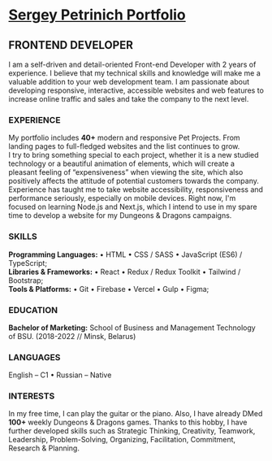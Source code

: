 <h1><a href="https://petrinich-sergey.web.app">Sergey Petrinich Portfolio</a></h1>

<h2>FRONTEND DEVELOPER</h2>
I am a self-driven and detail-oriented Front-end Developer with 2 years of experience. I believe that my technical skills and knowledge will make me a valuable addition to your web development team. I am passionate about developing responsive, interactive, accessible websites and web features to increase online traffic and sales and take the company to the next level.

<h3>EXPERIENCE</h3>
My portfolio includes <strong>40+</strong> modern and responsive Pet Projects. From landing pages to full-fledged websites and the list continues to grow.
<br>
I try to bring something special to each project, whether it is a new studied technology or a beautiful animation of elements, which will create a pleasant feeling of “expensiveness” when viewing the site, which also positively affects the attitude of potential customers towards the company.
<br>
Experience has taught me to take website accessibility, responsiveness and performance seriously, especially on mobile devices.
Right now, I'm focused on learning Node.js and Next.js, which I intend to use in my spare time to develop a website for my Dungeons & Dragons campaigns.

<h3>SKILLS</h3>
<div><strong>Programming Languages:</strong> •	HTML • CSS / SASS •	JavaScript (ES6) / TypeScript;</div>
<div><strong>Libraries & Frameworks:</strong> •	React •	Redux / Redux Toolkit •	Tailwind / Bootstrap;</div>
<div><strong>Tools & Platforms:</strong> •	Git •	Firebase •	Vercel •	Gulp •	Figma;</div>

<h3>EDUCATION</h3>
<strong>Bachelor of Marketing:</strong> School of Business and Management Technology of BSU. (2018-2022 // Minsk, Belarus)

<h3>LANGUAGES</h3>
English – C1 • Russian – Native

<h3>INTERESTS</h3>
In my free time, I can play the guitar or the piano. Also, I have already DMed <strong>100+</strong> weekly Dungeons & Dragons games. 
Thanks to this hobby, I have further developed skills such as Strategic Thinking, Creativity, Teamwork, Leadership, Problem-Solving, Organizing, Facilitation, Commitment, Research & Planning.
